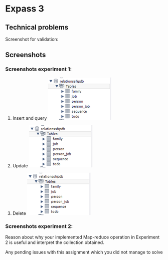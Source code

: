 # Expass 3

## Technical problems

Screenshot for validation:

## Screenshots
### Screenshots experiment 1:

1. Insert and query
![Alt text](https://github.com/EvenSandvik/DAT250STE1/blob/master/ex2/DB1.png?raw=true "Optional Title")

2. Update
![Alt text](https://github.com/EvenSandvik/DAT250STE1/blob/master/ex2/DB1.png?raw=true "Optional Title")

3. Delete
![Alt text](https://github.com/EvenSandvik/DAT250STE1/blob/master/ex2/DB1.png?raw=true "Optional Title")

### Screenshots experiment 2:

Reason about why your implemented Map-reduce operation in Experiment 2 is useful and interpret the collection obtained.

Any pending issues with this assignment which you did not manage to solve
